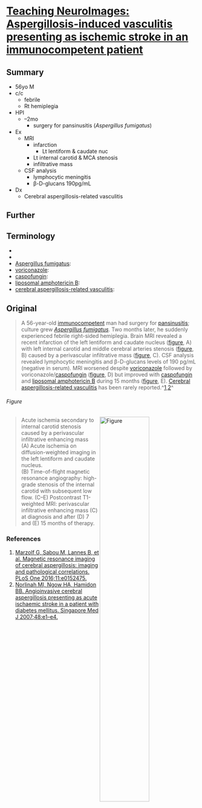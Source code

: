 <!--
Filename: 	2019-05-27_56M.md
Project: 	/Users/shume/Developer/physician/Neurol/TNI
Author: 	shumez <https://github.com/shumez>
Created: 	2019-05-28 13:57:3
Modified: 	2019-05-29 17:42:41
-----
Copyright (c) 2019 shumez
-->

# [Teaching NeuroImages: Aspergillosis-induced vasculitis presenting as ischemic stroke in an immunocompetent patient][2019_LortholaryOlivier_KleinIsabelle_LebauxDavid]

## Summary

* 56yo M
* c/c
    * febrile
    * Rt hemiplegia
* HPI
    * –2mo
        * surgery for pansinusitis (*Aspergillus fumigatus*)
* Ex
    * MRI
        * infarction
            * Lt lentiform & caudate nuc
        * Lt internal carotid & MCA stenosis
        * infiltrative mass
    * CSF analysis
        * lymphocytic meningitis
        * &beta;-D-glucans  190pg/mL
* Dx
    * Cerebral aspergillosis-related vasculitis

## Further

## Terminology

* [immunocompetent]: 正常な免疫反応を持っている
* [pansinusitis]: 汎副鼻腔炎
* [Aspergillus fumigatus]: 
* [voriconazole]: 
* [caspofungin]: 
* [liposomal amphotericin B]: 
* [cerebral aspergillosis-related vasculitis]: 

## Original

> A 56-year-old [immunocompetent] man had surgery for [pansinusitis]; culture grew *[Aspergillus fumigatus]*. Two months later, he suddenly experienced febrile right-sided hemiplegia. Brain MRI revealed a recent infarction of the left lentiform and caudate nucleus ([figure], A) with left internal carotid and middle cerebral arteries stenosis ([figure], B) caused by a perivascular infiltrative mass ([figure], C). CSF analysis revealed lymphocytic meningitis and β-D-glucans levels of 190 pg/mL (negative in serum). MRI worsened despite [voriconazole] followed by voriconazole/[caspofungin] ([figure], D) but improved with [caspofungin] and [liposomal amphotericin B] during 15 months ([figure], E). [Cerebral aspergillosis-related vasculitis] has been rarely reported.^[1],[2]^

###### Figure

[![Figure][fig]][fig]

> Acute ischemia secondary to internal carotid stenosis caused by a perivascular infiltrative enhancing mass  
> (A) Acute ischemia on diffusion-weighted imaging in the left lentiform and caudate nucleus.  
> (B) Time-of-flight magnetic resonance angiography: high-grade stenosis of the internal carotid with subsequent low flow. (C–E) Postcontrast T1-weighted MRI: perivascular infiltrative enhancing mass (C) at diagnosis and after (D) 7 and (E) 15 months of therapy.

### References

1. [Marzolf G, Sabou M, Lannes B, et al. Magnetic resonance imaging of cerebral aspergillosis: imaging and pathological correlations. PLoS One 2016;11:e0152475.][2016_SchenckM_SabouM_MarzolfG]
2. [Norlinah MI, Ngow HA, Hamidon BB. Angioinvasive cerebral aspergillosis presenting as acute ischaemic stroke in a patient with diabetes mellitus. Singapore Med J 2007;48:e1–e4.][2007_HamidonBB_NgowHA_NorlinahMI]

## 
[figure]: #figure
[1]: #references
[2]: #references

<!-- ref -->
[2019_LortholaryOlivier_KleinIsabelle_LebauxDavid]: https://n.neurology.org/content/92/22/e2618

[2016_SchenckM_SabouM_MarzolfG]: https://journals.plos.org/plosone/article?id=10.1371/journal.pone.0152475 "Marzolf, G., Sabou, M., Lannes, B., Cotton, F., Meyronet, D., Galanaud, D., Cottier, J.P., Grand, S., Desal, H., Kreutz, J. and Schenck, M., 2016. Magnetic resonance imaging of cerebral aspergillosis: imaging and pathological correlations. PLoS One, 11(4), p.e0152475."
[2007_HamidonBB_NgowHA_NorlinahMI]: http://www.smj.org.sg/sites/default/files/4801/4801cr1.pdf "Norlinah, M.I., Ngow, H.A. and Hamidon, B.B., 2007. Angioinvasive cerebral aspergillosis presenting as acute ischaemic stroke in a patient with diabetes mellitus. Singapore Med J, 48(1), pp.e1-e4."

<!-- fig -->
[fig]: https://n.neurology.org/content/neurology/92/22/e2618/F1.medium.gif ""

<!-- term -->
[immunocompetent]: . "正常な免疫反応を持っている"
[pansinusitis]: . "汎副鼻腔炎"
[Aspergillus fumigatus]: . ""
[voriconazole]: . ""
[caspofungin]: . ""
[liposomal amphotericin B]: . ""
[cerebral aspergillosis-related vasculitis]: . ""

<style type="text/css">
	img{width: 51%; float: right;}
</style>